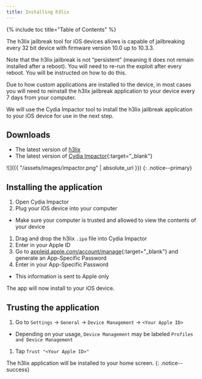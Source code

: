 ```yaml
---
title: Installing h3lix
---
```


{% include toc title="Table of Contents" %}

The h3lix jailbreak tool for iOS devices allows is capable of jailbreaking every 32 bit device with firmware version 10.0 up to 10.3.3.

Note that the h3lix jailbreak is not “persistent” (meaning it does not remain installed after a reboot). You will need to re-run the exploit after every reboot. You will be instructed on how to do this.

Due to how custom applications are installed to the device, in most cases you will need to reinstall the h3lix jailbreak application to your device every 7 days from your computer.

We will use the Cydia Impactor tool to install the h3lix jailbreak application to your iOS device for use in the next step.

## Downloads

- The latest version of [h3lix](https://h3lix.tihmstar.net/ipa/h3lix-RC5.ipa)
- The latest version of [Cydia Impactor](http://www.cydiaimpactor.com/){:target="_blank"}

![]({{ "/assets/images/impactor.png" | absolute_url }})
{: .notice--primary}

## Installing the application

1. Open Cydia Impactor
1. Plug your iOS device into your computer
  - Make sure your computer is trusted and allowed to view the contents of your device
1. Drag and drop the h3lix `.ipa` file into Cydia Impactor
1. Enter in your Apple ID
1. Go to [appleid.apple.com/account/manage](https://appleid.apple.com/account/manage){:target="_blank"} and generate an App-Specific Password
1. Enter in your App-Specific Password
  - This information is sent to Apple only

The app will now install to your iOS device.

## Trusting the application

1. Go to `Settings` -> `General` -> `Device Management` -> `<Your Apple ID>`
  - Depending on your usage, `Device Management` may be labeled `Profiles and Device Management`
1. Tap `Trust "<Your Apple ID>"`

The h3lix application will be installed to your home screen.
{: .notice--success}
